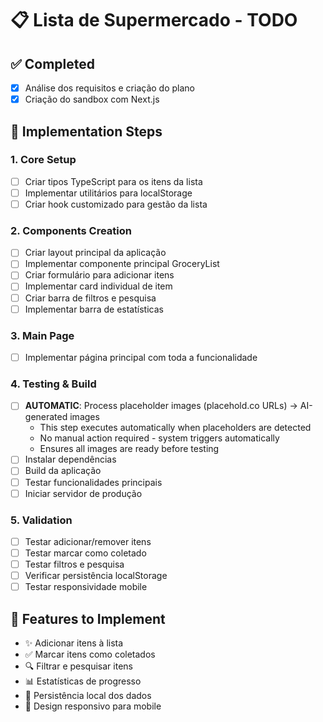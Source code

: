 # 📋 Lista de Supermercado - TODO

## ✅ Completed
- [x] Análise dos requisitos e criação do plano
- [x] Criação do sandbox com Next.js

## 📝 Implementation Steps

### 1. Core Setup
- [ ] Criar tipos TypeScript para os itens da lista
- [ ] Implementar utilitários para localStorage
- [ ] Criar hook customizado para gestão da lista

### 2. Components Creation
- [ ] Criar layout principal da aplicação
- [ ] Implementar componente principal GroceryList
- [ ] Criar formulário para adicionar itens
- [ ] Implementar card individual de item
- [ ] Criar barra de filtros e pesquisa
- [ ] Implementar barra de estatísticas

### 3. Main Page
- [ ] Implementar página principal com toda a funcionalidade

### 4. Testing & Build
- [ ] **AUTOMATIC**: Process placeholder images (placehold.co URLs) → AI-generated images
  - This step executes automatically when placeholders are detected
  - No manual action required - system triggers automatically
  - Ensures all images are ready before testing
- [ ] Instalar dependências
- [ ] Build da aplicação
- [ ] Testar funcionalidades principais
- [ ] Iniciar servidor de produção

### 5. Validation
- [ ] Testar adicionar/remover itens
- [ ] Testar marcar como coletado
- [ ] Testar filtros e pesquisa
- [ ] Verificar persistência localStorage
- [ ] Testar responsividade mobile

## 🎯 Features to Implement
- ✨ Adicionar itens à lista
- ✅ Marcar itens como coletados
- 🔍 Filtrar e pesquisar itens
- 📊 Estatísticas de progresso
- 💾 Persistência local dos dados
- 📱 Design responsivo para mobile